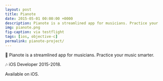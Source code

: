 ```yaml
---
layout: post
title: Pianote
date: 2015-05-01 00:00:00 +0000
description: Pianote is a streamlined app for musicians. Practice your music smarter.
img: pianote.png
fig-caption: via testflight
tags: [ios, objective-c]
permalink: pianote-project/
---
```


🎼 Pianote is a streamlined app for musicians. Practice your music smarter.

🎶 iOS Developer 2015-2018.

<i class="fa fa-apple" aria-hidden="true"></i> Available on iOS.